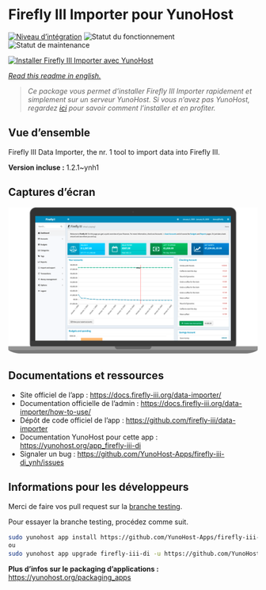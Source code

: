 <!--
N.B.: This README was automatically generated by https://github.com/YunoHost/apps/tree/master/tools/README-generator
It shall NOT be edited by hand.
-->

# Firefly III Importer pour YunoHost

[![Niveau d’intégration](https://dash.yunohost.org/integration/firefly-iii-di.svg)](https://dash.yunohost.org/appci/app/firefly-iii-di) ![Statut du fonctionnement](https://ci-apps.yunohost.org/ci/badges/firefly-iii-di.status.svg) ![Statut de maintenance](https://ci-apps.yunohost.org/ci/badges/firefly-iii-di.maintain.svg)

[![Installer Firefly III Importer avec YunoHost](https://install-app.yunohost.org/install-with-yunohost.svg)](https://install-app.yunohost.org/?app=firefly-iii-di)

*[Read this readme in english.](./README.md)*

> *Ce package vous permet d’installer Firefly III Importer rapidement et simplement sur un serveur YunoHost.
Si vous n’avez pas YunoHost, regardez [ici](https://yunohost.org/#/install) pour savoir comment l’installer et en profiter.*

## Vue d’ensemble

Firefly III Data Importer, the nr. 1 tool to import data into Firefly III.


**Version incluse :** 1.2.1~ynh1

## Captures d’écran

![Capture d’écran de Firefly III Importer](./doc/screenshots/imac-complete.png)

## Documentations et ressources

* Site officiel de l’app : <https://docs.firefly-iii.org/data-importer/>
* Documentation officielle de l’admin : <https://docs.firefly-iii.org/data-importer/how-to-use/>
* Dépôt de code officiel de l’app : <https://github.com/firefly-iii/data-importer>
* Documentation YunoHost pour cette app : <https://yunohost.org/app_firefly-iii-di>
* Signaler un bug : <https://github.com/YunoHost-Apps/firefly-iii-di_ynh/issues>

## Informations pour les développeurs

Merci de faire vos pull request sur la [branche testing](https://github.com/YunoHost-Apps/firefly-iii-di_ynh/tree/testing).

Pour essayer la branche testing, procédez comme suit.

``` bash
sudo yunohost app install https://github.com/YunoHost-Apps/firefly-iii-di_ynh/tree/testing --debug
ou
sudo yunohost app upgrade firefly-iii-di -u https://github.com/YunoHost-Apps/firefly-iii-di_ynh/tree/testing --debug
```

**Plus d’infos sur le packaging d’applications :** <https://yunohost.org/packaging_apps>